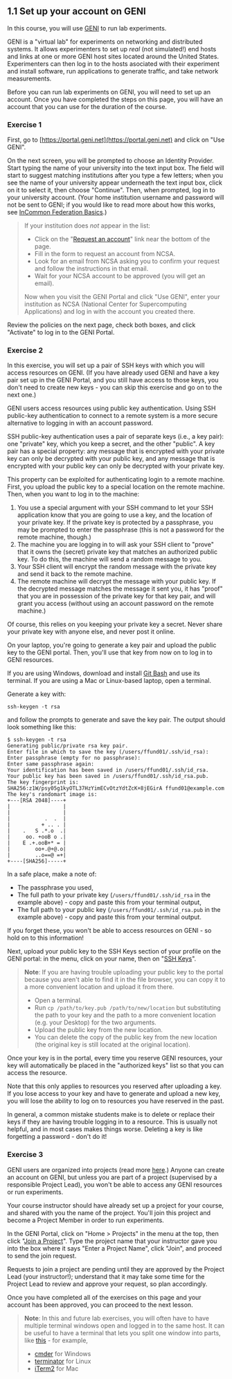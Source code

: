 ## 1.1 Set up your account on GENI

In this course, you will use [GENI](http://www.geni.net/) to run lab experiments. 

GENI is a "virtual lab" for experiments on networking and distributed systems. It allows experimenters to set up _real_ (not simulated!) end hosts and links at one or more GENI host sites located around the United States. Experimenters can then log in to the hosts asociated with their experiment and install software, run applications to generate traffic, and take network measurements.

Before you can run lab experiments on GENI, you will need to set up an account. Once you have completed the steps on this page, you will have an account that you can use for the duration of the course.

### Exercise 1

First, go to [https://portal.geni.net](https://portal.geni.net) and click on "Use GENI".

On the next screen, you will be prompted to choose an Identity Provider. Start typing the name of your university into the text input box. The field will start to suggest matching institutions after you type a few letters; when you see the name of your university appear underneath the text input box, click on it to select it, then choose "Continue". Then, when prompted, log in to your university account. (Your home institution username and password will not be sent to GENI; if you would like to read more about how this works, see [InCommon Federation Basics](http://www.incommon.org/federation/basics.html).)

> If your institution does *not* appear in the list:
> 
> * Click on the "[Request an account](https://go.ncsa.illinois.edu/geni)" link near the bottom of the page.
> * Fill in the form to request an account from NCSA.
> * Look for an email from NCSA asking you to confirm your request and follow the instructions in that email.
> * Wait for your NCSA account to be approved (you will get an email).
> 
> Now when you visit the GENI Portal and click "Use GENI", enter your institution as NCSA (National Center for Supercomputing Applications) and log in with the account you created there.

Review the policies on the next page, check both boxes, and click "Activate" to log in to the GENI Portal.

### Exercise 2

In this exercise, you will set up a pair of SSH keys with which you will access resources on GENI. (If you have already used GENI and have a key pair set up in the GENI Portal, and you still have access to those keys, you don't need to create new keys - you can skip this exercise and go on to the next one.)

GENI users access resources using public key authentication. Using SSH public-key authentication to connect to a remote system is a more secure alternative to logging in with an account password.

SSH public-key authentication uses a pair of separate keys (i.e., a key pair): one "private" key, which you keep a secret, and the other "public". A key pair has a special property: any message that is encrypted with your private key can only be decrypted with your public key, and any message that is encrypted with your public key can only be decrypted with your private key.

This property can be exploited for authenticating login to a remote machine. First, you upload the public key to a special location on the remote machine. Then, when you want to log in to the machine:

1. You use a special argument with your SSH command to let your SSH application know that you are going to use a key, and the location of your private key. If the private key is protected by a passphrase, you may be prompted to enter the passphrase (this is not a password for the remote machine, though.)
2. The machine you are logging in to will ask your SSH client to "prove" that it owns the (secret) private key that matches an authorized public key. To do this, the machine will send a random message to you.
3. Your SSH client will encrypt the random message with the private key and send it back to the remote machine.
5. The remote machine will decrypt the message with your public key. If the decrypted message matches the message it sent you, it has "proof" that you are in possession of the private key for that key pair, and will grant you access (without using an account password on the remote machine.)

Of course, this relies on you keeping your private key a secret. Never share your private key with anyone else, and never post it online.

On your laptop, you're going to generate a key pair and upload the public key to the GENI portal. Then, you'll use that key from now on to log in to GENI resources.

If you are using Windows, download and install [Git Bash](https://git-scm.com/downloads) and use its terminal. If you are using a Mac or Linux-based laptop, open a terminal.

Generate a key with:

```
ssh-keygen -t rsa
```

and follow the prompts to generate and save the key pair. The output should look something like this:

```
$ ssh-keygen -t rsa
Generating public/private rsa key pair.
Enter file in which to save the key (/users/ffund01/.ssh/id_rsa): 
Enter passphrase (empty for no passphrase): 
Enter same passphrase again: 
Your identification has been saved in /users/ffund01/.ssh/id_rsa.
Your public key has been saved in /users/ffund01/.ssh/id_rsa.pub.
The key fingerprint is:
SHA256:z1W/psy05g1kyOTL37HzYimECvOtzYdtZcK+8jEGirA ffund01@example.com
The key's randomart image is:
+---[RSA 2048]----+
|                 |
|                 |
|           .  .  |
|          + .. . |
|    .   S .*.o  .|
|     oo. +ooB o .|
|    E .+.ooB+* = |
|        oo+.@+@.o|
|        ..o==@ =+|
+----[SHA256]-----+
```

In a safe place, make a note of:

* The passphrase you used,
* The full path to your private key (`/users/ffund01/.ssh/id_rsa` in the example above) - copy and paste this from your terminal output,
* The full path to your public key (`/users/ffund01/.ssh/id_rsa.pub` in the example above) - copy and paste this from your terminal output.

If you forget these, you won't be able to access resources on GENI - so hold on to this information!

Next, upload your public key to the SSH Keys section of your profile on the GENI portal: in the menu, click on your name, then on "[SSH Keys](https://portal.geni.net/secure/profile.php#ssh)".

> **Note**: If you are having trouble uploading your public key to the portal because you aren't able to find it in the file browser, you can copy it to a more convenient location and upload it from there.
>
> * Open a terminal.
> * Run `cp /path/to/key.pub /path/to/new/location` but substituting the path to your key and the path to a more convenient location (e.g. your Desktop) for the two arguments.
> * Upload the public key from the new location.
> * You can delete the copy of the public key from the new location (the original key is still located at the original location).

Once your key is in the portal, every time you reserve GENI resources, your key will automatically be placed in the "authorized keys" list so that you can access the resource. 

Note that this only applies to resources you reserved after uploading a key. If you lose access to your key and have to generate and upload a new key, you will lose the ability to log on to resources you have reserved in the past.

In general, a common mistake students make is to delete or replace their keys if they are having trouble logging in to a resource. This is usually not helpful, and in most cases makes things worse. Deleting a key is like forgetting a password - don't do it!


### Exercise 3


GENI users are organized into projects (read more [here](http://groups.geni.net/geni/wiki/GENIConcepts#Project).) 
Anyone can create an account on GENI, but unless you are part of a project 
(supervised by a responsible Project Lead), you won't be able to access any 
GENI resources or run experiments. 

Your course instructor should have already set up a project for your course, and shared with you the name of the project. You'll join this project and become a Project Member in order to run experiments.

In the GENI Portal, click on "Home > Projects" in the menu at the top, then click "[Join a Project](https://portal.geni.net/secure/join-project.php)". Type the project name that your instructor gave you into the box where it says "Enter a Project Name", click "Join", and proceed to send the join request. 

Requests to join a project are pending until they are approved by the Project Lead (your instructor!); understand that it may take some time for the Project Lead to review and approve your request, so plan accordingly.

Once you have completed all of the exercises on this page and your account has been approved, you can proceed to the next lesson.


> **Note**: In this and future lab exercises, you will often have to have multiple terminal windows open and logged in to the same host. It can be useful to have a terminal that lets you split one window into parts, like [this](https://witestlab.poly.edu/blog/content/images/2017/01/protocol-stack-application-1.gif) - for example,
> * [cmder](http://cmder.net/) for Windows
> * [terminator](https://launchpad.net/terminator) for Linux
> * [iTerm2](https://www.iterm2.com/) for Mac

